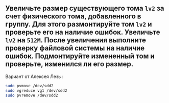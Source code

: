 ## Увеличьте размер существующего тома `lv2` за счет физического тома, добавленного в группу. Для этого размонтируйте том `lv2` и проверьте его на наличие ошибок. Увеличьте `lv2` на `512M`. После увеличения выполните проверку файловой системы на наличие ошибок. Подмонтируйте измененный том и проверьте, изменился ли его размер.

Вариант от Алексея Лезы: 

```bash
sudo pvmove /dev/sdd2
sudo vgreduce vg1 /dev/sdd2
sudo pvremove /dev/sdd2
```

